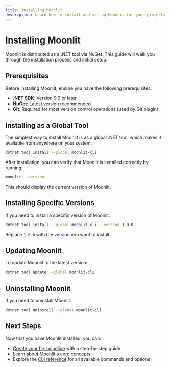 ```yaml
---
title: Installing Moonlit
description: Learn how to install and set up Moonlit for your projects
---
```


# Installing Moonlit

Moonlit is distributed as a .NET tool via NuGet. This guide will walk you through the installation process and initial setup.

## Prerequisites

Before installing Moonlit, ensure you have the following prerequisites:

- **.NET SDK**: Version 9.0 or later
- **NuGet**: Latest version recommended
- **Git**: Required for most version control operations (used by Git plugin)

## Installing as a Global Tool

The simplest way to install Moonlit is as a global .NET tool, which makes it available from anywhere on your system:

```bash
dotnet tool install --global moonlit-cli
```

After installation, you can verify that Moonlit is installed correctly by running:

```bash
moonlit --version
```

This should display the current version of Moonlit.


## Installing Specific Versions

If you need to install a specific version of Moonlit:

```bash
dotnet tool install --global moonlit-cli --version 1.0.0
```

Replace `1.0.0` with the version you want to install.

## Updating Moonlit

To update Moonlit to the latest version:

```bash
dotnet tool update --global moonlit-cli
```


## Uninstalling Moonlit

If you need to uninstall Moonlit:

```bash
dotnet tool uninstall --global moonlit-cli
```


## Next Steps

Now that you have Moonlit installed, you can:

- [Create your first pipeline](./quick-start.md) with a step-by-step guide
- Learn about [Moonlit's core concepts](./concepts/how-it-works.md)
- Explore the [CLI reference](../reference/cli.md) for all available commands and options
